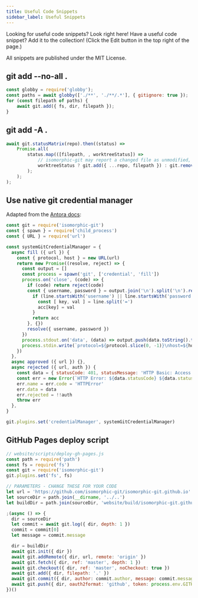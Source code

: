 ```yaml
---
title: Useful Code Snippets
sidebar_label: Useful Snippets
---
```


Looking for useful code snippets? Look right here! Have a useful code snippet? Add it to the collection! (Click the Edit button in the top right of the page.)

All snippets are published under the MIT License.

## git add --no-all .

```js
const globby = require('globby');
const paths = await globby(['./**', './**/.*'], { gitignore: true });
for (const filepath of paths) {
    await git.add({ fs, dir, filepath });
}
```

## git add -A .

```js
await git.statusMatrix(repo).then((status) =>
    Promise.all(
        status.map(([filepath, , worktreeStatus]) =>
            // isomorphic-git may report a changed file as unmodified, so always add if not removing
            worktreeStatus ? git.add({ ...repo, filepath }) : git.remove({ ...repo, filepath })
        );
    );
);
```

## Use native git credential manager

Adapted from the [Antora docs](https://gitlab.com/antora/antora/blob/master/docs/modules/playbook/pages/private-repository-auth.adoc):

```js
const git = require('isomorphic-git')
const { spawn } = require('child_process')
const { URL } = require('url')

const systemGitCredentialManager = {
  async fill ({ url }) {
    const { protocol, host } = new URL(url)
    return new Promise((resolve, reject) => {
      const output = []
      const process = spawn('git', ['credential', 'fill'])
      process.on('close', (code) => {
        if (code) return reject(code)
        const { username, password } = output.join('\n').split('\n').reduce((acc, line) => {
          if (line.startsWith('username') || line.startsWith('password')) {
            const [ key, val ] = line.split('=')
            acc[key] = val
          }
          return acc
        }, {})
        resolve({ username, password })
      })
      process.stdout.on('data', (data) => output.push(data.toString().trim()))
      process.stdin.write(`protocol=${protocol.slice(0, -1)}\nhost=${host}\n\n`)
    })
  },
  async approved ({ url }) {},
  async rejected ({ url, auth }) {
    const data = { statusCode: 401, statusMessage: 'HTTP Basic: Access Denied' }
    const err = new Error(`HTTP Error: ${data.statusCode} ${data.statusMessage}`)
    err.name = err.code = 'HTTPError'
    err.data = data
    err.rejected = !!auth
    throw err
  },
}

git.plugins.set('credentialManager', systemGitCredentialManager)
```

## GitHub Pages deploy script
```js
// website/scripts/deploy-gh-pages.js
const path = require('path')
const fs = require('fs')
const git = require('isomorphic-git')
git.plugins.set('fs', fs)

// PARAMETERS - CHANGE THESE FOR YOUR CODE
let url = 'https://github.com/isomorphic-git/isomorphic-git.github.io'
let sourceDir = path.join(__dirname, '../..')
let buildDir = path.join(sourceDir, 'website/build/isomorphic-git.github.io')

;(async () => {
  dir = sourceDir
  let commit = await git.log({ dir, depth: 1 })
  commit = commit[0]
  let message = commit.message

  dir = buildDir
  await git.init({ dir })
  await git.addRemote({ dir, url, remote: 'origin' })
  await git.fetch({ dir, ref: 'master', depth: 1 })
  await git.checkout({ dir, ref: 'master', noCheckout: true })
  await git.add({ dir, filepath: '.' })
  await git.commit({ dir, author: commit.author, message: commit.message })
  await git.push({ dir, oauth2format: 'github', token: process.env.GITHUB_TOKEN })
})()
```

